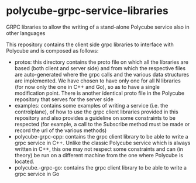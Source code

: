 # polycube-grpc-service-libraries
GRPC libraries to allow the writing of a stand-alone Polycube service also in other languages


This repository contains the client side grpc libraries to interface with Polycube and is composed as follows:

* protos: this directory contains the proto file on which all the libraries are based (both client and server side) and from which the respective files are auto-generated where the grpc calls and the various data structures are implemented. We have chosen to have only one for all N libraries (for now only the one in C++ and Go), so as to have a single modification point. There is another identical proto file in the Polycube repository that serves for the server side
* examples: contains some examples of writing a service (i.e. the controlplane), of how to use the grpc client libraries provided in this repository and also provides a guideline on some constraints to be respected (for example, a call to the Subscribe method must be made or record the url of the various methods)
* polycube-grpc-cpp: contains the grpc client library to be able to write a grpc service in C++. Unlike the classic Polycube service which is always written in C++, this one may not respect some constraints and can (in theory) be run on a different machine from the one where Polycube is located.
* polycube.-grpc-go: contains the grpc client library to be able to write a grpc service in Go
